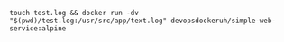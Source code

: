 `touch test.log && docker run -dv "$(pwd)/test.log:/usr/src/app/text.log" devopsdockeruh/simple-web-service:alpine` 
